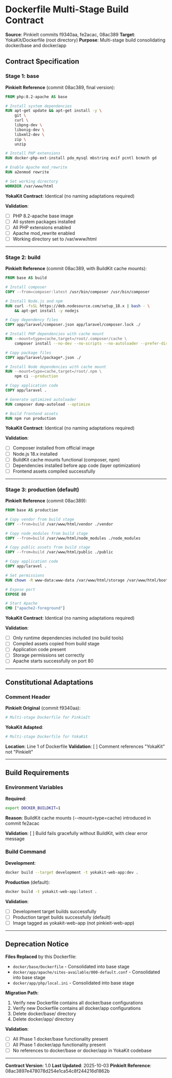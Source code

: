 # Dockerfile Multi-Stage Build Contract

**Source**: PinkieIt commits f9340aa, fe2acac, 08ac389
**Target**: YokaKit/Dockerfile (root directory)
**Purpose**: Multi-stage build consolidating docker/base and docker/app

## Contract Specification

### Stage 1: base

**PinkieIt Reference** (commit 08ac389, final version):
```dockerfile
FROM php:8.2-apache AS base

# Install system dependencies
RUN apt-get update && apt-get install -y \
    git \
    curl \
    libpng-dev \
    libonig-dev \
    libxml2-dev \
    zip \
    unzip

# Install PHP extensions
RUN docker-php-ext-install pdo_mysql mbstring exif pcntl bcmath gd

# Enable Apache mod_rewrite
RUN a2enmod rewrite

# Set working directory
WORKDIR /var/www/html
```

**YokaKit Contract**: Identical (no naming adaptations required)

**Validation**:
- [ ] PHP 8.2-apache base image
- [ ] All system packages installed
- [ ] All PHP extensions enabled
- [ ] Apache mod_rewrite enabled
- [ ] Working directory set to /var/www/html

---

### Stage 2: build

**PinkieIt Reference** (commit 08ac389, with BuildKit cache mounts):
```dockerfile
FROM base AS build

# Install composer
COPY --from=composer:latest /usr/bin/composer /usr/bin/composer

# Install Node.js and npm
RUN curl -fsSL https://deb.nodesource.com/setup_18.x | bash - \
    && apt-get install -y nodejs

# Copy dependency files
COPY app/laravel/composer.json app/laravel/composer.lock ./

# Install PHP dependencies with cache mount
RUN --mount=type=cache,target=/root/.composer/cache \
    composer install --no-dev --no-scripts --no-autoloader --prefer-dist

# Copy package files
COPY app/laravel/package*.json ./

# Install Node dependencies with cache mount
RUN --mount=type=cache,target=/root/.npm \
    npm ci --production

# Copy application code
COPY app/laravel .

# Generate optimized autoloader
RUN composer dump-autoload --optimize

# Build frontend assets
RUN npm run production
```

**YokaKit Contract**: Identical (no naming adaptations required)

**Validation**:
- [ ] Composer installed from official image
- [ ] Node.js 18.x installed
- [ ] BuildKit cache mounts functional (composer, npm)
- [ ] Dependencies installed before app code (layer optimization)
- [ ] Frontend assets compiled successfully

---

### Stage 3: production (default)

**PinkieIt Reference** (commit 08ac389):
```dockerfile
FROM base AS production

# Copy vendor from build stage
COPY --from=build /var/www/html/vendor ./vendor

# Copy node_modules from build stage
COPY --from=build /var/www/html/node_modules ./node_modules

# Copy public assets from build stage
COPY --from=build /var/www/html/public ./public

# Copy application code
COPY app/laravel .

# Set permissions
RUN chown -R www-data:www-data /var/www/html/storage /var/www/html/bootstrap/cache

# Expose port
EXPOSE 80

# Start Apache
CMD ["apache2-foreground"]
```

**YokaKit Contract**: Identical (no naming adaptations required)

**Validation**:
- [ ] Only runtime dependencies included (no build tools)
- [ ] Compiled assets copied from build stage
- [ ] Application code present
- [ ] Storage permissions set correctly
- [ ] Apache starts successfully on port 80

---

## Constitutional Adaptations

### Comment Header

**PinkieIt Original** (commit f9340aa):
```dockerfile
# Multi-stage Dockerfile for PinkieIt
```

**YokaKit Adapted**:
```dockerfile
# Multi-stage Dockerfile for YokaKit
```

**Location**: Line 1 of Dockerfile
**Validation**: [ ] Comment references "YokaKit" not "PinkieIt"

---

## Build Requirements

### Environment Variables

**Required**:
```bash
export DOCKER_BUILDKIT=1
```

**Reason**: BuildKit cache mounts (--mount=type=cache) introduced in commit fe2acac

**Validation**: [ ] Build fails gracefully without BuildKit, with clear error message

### Build Command

**Development**:
```bash
docker build --target development -t yokakit-web-app:dev .
```

**Production** (default):
```bash
docker build -t yokakit-web-app:latest .
```

**Validation**:
- [ ] Development target builds successfully
- [ ] Production target builds successfully (default)
- [ ] Image tagged as yokakit-web-app (not pinkieit-web-app)

---

## Deprecation Notice

**Files Replaced** by this Dockerfile:
- `docker/base/Dockerfile` - Consolidated into base stage
- `docker/app/apache/sites-available/000-default.conf` - Consolidated into base stage
- `docker/app/php/local.ini` - Consolidated into base stage

**Migration Path**:
1. Verify new Dockerfile contains all docker/base configurations
2. Verify new Dockerfile contains all docker/app configurations
3. Delete docker/base/ directory
4. Delete docker/app/ directory

**Validation**:
- [ ] All Phase 1 docker/base functionality present
- [ ] All Phase 1 docker/app functionality present
- [ ] No references to docker/base or docker/app in YokaKit codebase

---

**Contract Version**: 1.0
**Last Updated**: 2025-10-03
**PinkieIt Reference**: 08ac3897e478078d254e1ca54c8f244216d1862b
